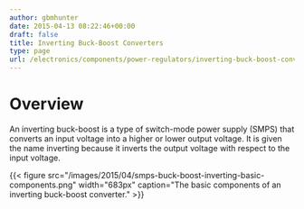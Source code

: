 ```yaml
---
author: gbmhunter
date: 2015-04-13 08:22:46+00:00
draft: false
title: Inverting Buck-Boost Converters
type: page
url: /electronics/components/power-regulators/inverting-buck-boost-converters
---
```


# Overview

An inverting buck-boost is a type of switch-mode power supply (SMPS) that converts an input voltage into a higher or lower output voltage. It is given the name inverting because it inverts the output voltage with respect to the input voltage.

{{< figure src="/images/2015/04/smps-buck-boost-inverting-basic-components.png" width="683px" caption="The basic components of an inverting buck-boost converter."  >}}
